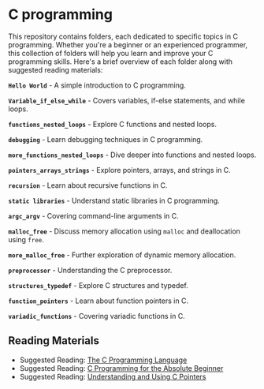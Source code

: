 # C programming

This repository contains folders, each dedicated to specific topics in C programming. Whether you're a beginner or an experienced programmer, this collection of folders will help you learn and improve your C programming skills. Here's a brief overview of each folder along with suggested reading materials:

**`Hello World`** - A simple introduction to C programming.

**`Variable_if_else_while`** - Covers variables, if-else statements, and while loops.

**`functions_nested_loops`** - Explore C functions and nested loops.

**`debugging`** - Learn debugging techniques in C programming.

**`more_functions_nested_loops`** - Dive deeper into functions and nested loops.

**`pointers_arrays_strings`** - Explore pointers, arrays, and strings in C.

**`recursion`** - Learn about recursive functions in C.

**`static libraries`** - Understand static libraries in C programming.

**`argc_argv`** - Covering command-line arguments in C.

**`malloc_free`** - Discuss memory allocation using `malloc` and deallocation using `free`.

**`more_malloc_free`** - Further exploration of dynamic memory allocation.

**`preprocessor`** - Understanding the C preprocessor.

**`structures_typedef`** - Explore C structures and typedef.

**`function_pointers`** - Learn about function pointers in C.

**`variadic_functions`** - Covering variadic functions in C.

## Reading Materials
- Suggested Reading: [The C Programming Language](https://www.goodreads.com/en/book/show/515601.The_C_Programming_Language)
- Suggested Reading: [C Programming for the Absolute Beginner](https://www.goodreads.com/en/book/show/414507.C_Programming_for_the_Absolute_Beginner)
- Suggested Reading: [Understanding and Using C Pointers](https://www.goodreads.com/en/book/show/14054868-understanding-and-using-c-pointers)

